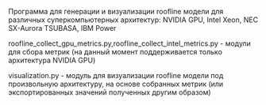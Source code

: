 Программа для генерации и визуализации roofline модели для различных суперкомпьютерных архитектур: NVIDIA GPU, Intel Xeon, NEC SX-Aurora TSUBASA, IBM Power

roofline_collect_gpu_metrics.py,roofline_collect_intel_metrics.py - модули для сбора метрик (на данный момент поддерживается только архитектура NVIDIA GPU)

visualization.py - модуль для визуализации roofline модели под произвольную архитектуру, на основе собранных метрик (или экспортированных значений полученных другим образом)


